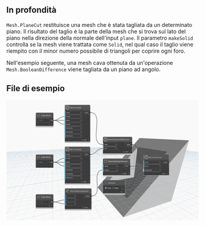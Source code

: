 ## In profondità
`Mesh.PlaneCut` restituisce una mesh che è stata tagliata da un determinato piano. Il risultato del taglio è la parte della mesh che si trova sul lato del piano nella direzione della normale dell'input `plane`. Il parametro `makeSolid` controlla se la mesh viene trattata come `Solid`, nel qual caso il taglio viene riempito con il minor numero possibile di triangoli per coprire ogni foro.

Nell'esempio seguente, una mesh cava ottenuta da un'operazione `Mesh.BooleanDifference` viene tagliata da un piano ad angolo.

## File di esempio

![Example](./Autodesk.DesignScript.Geometry.Mesh.PlaneCut_img.jpg)
